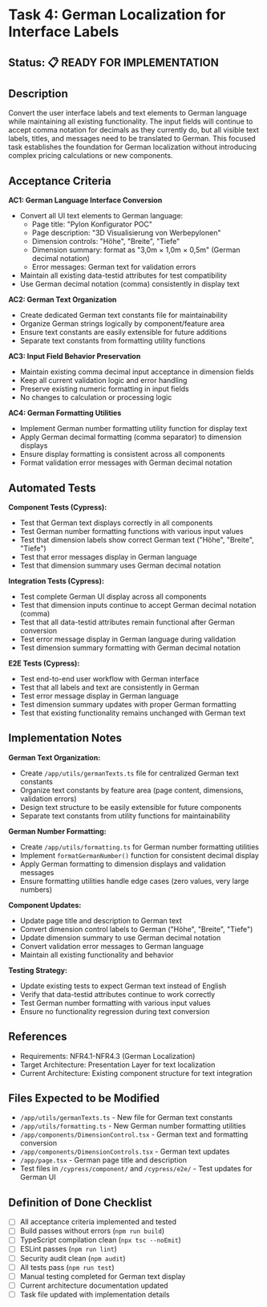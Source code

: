 # Task 4: German Localization for Interface Labels

## Status: 📋 READY FOR IMPLEMENTATION

## Description

Convert the user interface labels and text elements to German language while maintaining all existing functionality. The input fields will continue to accept comma notation for decimals as they currently do, but all visible text labels, titles, and messages need to be translated to German. This focused task establishes the foundation for German localization without introducing complex pricing calculations or new components.

## Acceptance Criteria

**AC1: German Language Interface Conversion**

- Convert all UI text elements to German language:
  - Page title: "Pylon Konfigurator POC"
  - Page description: "3D Visualisierung von Werbepylonen"
  - Dimension controls: "Höhe", "Breite", "Tiefe"
  - Dimension summary: format as "3,0m × 1,0m × 0,5m" (German decimal notation)
  - Error messages: German text for validation errors
- Maintain all existing data-testid attributes for test compatibility
- Use German decimal notation (comma) consistently in display text

**AC2: German Text Organization**

- Create dedicated German text constants file for maintainability
- Organize German strings logically by component/feature area
- Ensure text constants are easily extensible for future additions
- Separate text constants from formatting utility functions

**AC3: Input Field Behavior Preservation**

- Maintain existing comma decimal input acceptance in dimension fields
- Keep all current validation logic and error handling
- Preserve existing numeric formatting in input fields
- No changes to calculation or processing logic

**AC4: German Formatting Utilities**

- Implement German number formatting utility function for display text
- Apply German decimal formatting (comma separator) to dimension displays
- Ensure display formatting is consistent across all components
- Format validation error messages with German decimal notation

## Automated Tests

**Component Tests (Cypress):**

- Test that German text displays correctly in all components
- Test German number formatting functions with various input values
- Test that dimension labels show correct German text ("Höhe", "Breite", "Tiefe")
- Test that error messages display in German language
- Test that dimension summary uses German decimal notation

**Integration Tests (Cypress):**

- Test complete German UI display across all components
- Test that dimension inputs continue to accept German decimal notation (comma)
- Test that all data-testid attributes remain functional after German conversion
- Test error message display in German language during validation
- Test dimension summary formatting with German decimal notation

**E2E Tests (Cypress):**

- Test end-to-end user workflow with German interface
- Test that all labels and text are consistently in German
- Test error message display in German language
- Test dimension summary updates with proper German formatting
- Test that existing functionality remains unchanged with German text

## Implementation Notes

**German Text Organization:**

- Create `/app/utils/germanTexts.ts` file for centralized German text constants
- Organize text constants by feature area (page content, dimensions, validation errors)
- Design text structure to be easily extensible for future components
- Separate text constants from utility functions for maintainability

**German Number Formatting:**

- Create `/app/utils/formatting.ts` for German number formatting utilities
- Implement `formatGermanNumber()` function for consistent decimal display
- Apply German formatting to dimension displays and validation messages
- Ensure formatting utilities handle edge cases (zero values, very large numbers)

**Component Updates:**

- Update page title and description to German text
- Convert dimension control labels to German ("Höhe", "Breite", "Tiefe")
- Update dimension summary to use German decimal notation
- Convert validation error messages to German language
- Maintain all existing functionality and behavior

**Testing Strategy:**

- Update existing tests to expect German text instead of English
- Verify that data-testid attributes continue to work correctly
- Test German number formatting with various input values
- Ensure no functionality regression during text conversion

## References

- Requirements: NFR4.1-NFR4.3 (German Localization)
- Target Architecture: Presentation Layer for text localization
- Current Architecture: Existing component structure for text integration

## Files Expected to be Modified

- `/app/utils/germanTexts.ts` - New file for German text constants
- `/app/utils/formatting.ts` - New German number formatting utilities
- `/app/components/DimensionControl.tsx` - German text and formatting conversion
- `/app/components/DimensionControls.tsx` - German text updates
- `/app/page.tsx` - German page title and description
- Test files in `/cypress/component/` and `/cypress/e2e/` - Test updates for German UI

## Definition of Done Checklist

- [ ] All acceptance criteria implemented and tested
- [ ] Build passes without errors (`npm run build`)
- [ ] TypeScript compilation clean (`npx tsc --noEmit`)
- [ ] ESLint passes (`npm run lint`)
- [ ] Security audit clean (`npm audit`)
- [ ] All tests pass (`npm run test`)
- [ ] Manual testing completed for German text display
- [ ] Current architecture documentation updated
- [ ] Task file updated with implementation details
